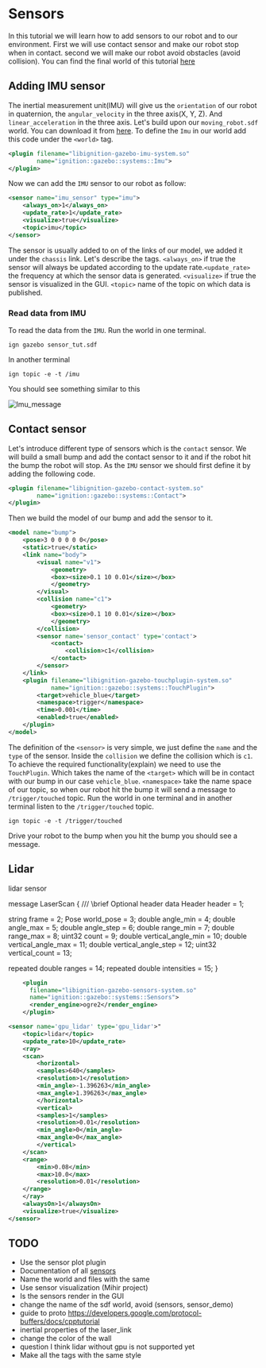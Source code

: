 # Sensors

In this tutorial we will learn how to add sensors to our robot and to our environment.
First we will use contact sensor and make our robot stop when in contact.
second we will make our robot avoid obstacles (avoid collision).
You can find the final world of this tutorial [here](sensor_tut)

## Adding IMU sensor

The inertial measurement unit(IMU) will give us the `orientation` of our robot in quaternion, the `angular_velocity` in the three axis(X, Y, Z). And `linear_acceleration` in the three axis. Let's build upon our `moving_robot.sdf` world. You can download it from [here](moving_robot.sdf). To define the `Imu` in our world add this code under the `<world>` tag.

```xml
<plugin filename="libignition-gazebo-imu-system.so"
        name="ignition::gazebo::systems::Imu">
</plugin>
```

Now we can add the `IMU` sensor to our robot as follow:

```xml
<sensor name="imu_sensor" type="imu">
    <always_on>1</always_on>
    <update_rate>1</update_rate>
    <visualize>true</visualize>
    <topic>imu</topic>
</sensor>
```

The sensor is usually added to on of the links of our model, we added it under the `chassis` link. Let's describe the tags. `<always_on>` if true the sensor will always be updated according to the update rate.`<update_rate>` the frequency at which the sensor data is generated. `<visualize>` if true the sensor is visualized in the GUI. `<topic>` name of the topic on which data is published.

### Read data from IMU

To read the data from the `IMU`. Run the world in one terminal.

`ign gazebo sensor_tut.sdf`

In another terminal

`ign topic -e -t /imu`

You should see something similar to this

![Imu_message]()

## Contact sensor

Let's introduce different type of sensors which is the `contact` sensor. We will build a small bump and add the contact sensor to it and if the robot hit the bump the robot will stop. As the `IMU` sensor we should first define it by adding the following code.

```xml
<plugin filename="libignition-gazebo-contact-system.so"
        name="ignition::gazebo::systems::Contact">
</plugin>
```

Then we build the model of our bump and add the sensor to it.

```xml
<model name="bump">
    <pose>3 0 0 0 0 0</pose>
    <static>true</static>
    <link name="body">
        <visual name="v1">
            <geometry>
            <box><size>0.1 10 0.01</size></box>
            </geometry>
        </visual>
        <collision name="c1">
            <geometry>
            <box><size>0.1 10 0.01</size></box>
            </geometry>
        </collision>
        <sensor name='sensor_contact' type='contact'>
            <contact>
                <collision>c1</collision>
            </contact>
        </sensor>
    </link>
    <plugin filename="libignition-gazebo-touchplugin-system.so"
            name="ignition::gazebo::systems::TouchPlugin">
        <target>vehicle_blue</target>
        <namespace>trigger</namespace>
        <time>0.001</time>
        <enabled>true</enabled>
    </plugin>
</model>
```

The definition of the `<sensor>` is very simple, we just define the `name` and the `type` of the sensor. Inside the `collision` we define the collision which is `c1`. To achieve the required functionality(explain) we need to use the `TouchPlugin`. Which takes the name of the `<target>` which will be in contact with our bump in our case `vehicle_blue`. `<namespace>` take the name space of our topic, so when our robot hit the bump it will send a message to `/trigger/touched` topic. Run the world in one terminal and in another terminal listen to the `/trigger/touched` topic.

`ign topic -e -t /trigger/touched`

Drive your robot to the bump when you hit the bump you should see a message.

## Lidar

lidar sensor

message LaserScan
{
  /// \brief Optional header data
  Header header              = 1;

  string frame               = 2;
  Pose world_pose            = 3;
  double angle_min           = 4;
  double angle_max           = 5;
  double angle_step          = 6;
  double range_min           = 7;
  double range_max           = 8;
  uint32 count               = 9;
  double vertical_angle_min  = 10;
  double vertical_angle_max  = 11;
  double vertical_angle_step = 12;
  uint32 vertical_count      = 13;

  repeated double ranges              = 14;
  repeated double intensities         = 15;
}

```xml
    <plugin
      filename="libignition-gazebo-sensors-system.so"
      name="ignition::gazebo::systems::Sensors">
      <render_engine>ogre2</render_engine>
    </plugin>
```

```xml
<sensor name='gpu_lidar' type='gpu_lidar'>"
    <topic>lidar</topic>
    <update_rate>10</update_rate>
    <ray>
    <scan>
        <horizontal>
        <samples>640</samples>
        <resolution>1</resolution>
        <min_angle>-1.396263</min_angle>
        <max_angle>1.396263</max_angle>
        </horizontal>
        <vertical>
        <samples>1</samples>
        <resolution>0.01</resolution>
        <min_angle>0</min_angle>
        <max_angle>0</max_angle>
        </vertical>
    </scan>
    <range>
        <min>0.08</min>
        <max>10.0</max>
        <resolution>0.01</resolution>
    </range>
    </ray>
    <alwaysOn>1</alwaysOn>
    <visualize>true</visualize>
</sensor>
```

## TODO

* Use the sensor plot plugin
* Documentation of all [sensors](http://sdformat.org/spec?ver=1.7&elem=sensor)
* Name the world and files with the same
* Use sensor visualization (Mihir project)
* Is the sensors render in the GUI
* change the name of the sdf world, avoid (sensors, sensor_demo)
* guide to proto https://developers.google.com/protocol-buffers/docs/cpptutorial
* inertial properties of the laser_link
* change the color of the wall
* question I think lidar without gpu is not supported yet
* Make all the tags with the same style